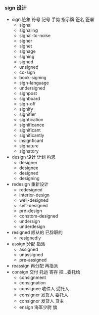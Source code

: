 ### sign 设计

- sign 迹象 符号 记号 手势 指示牌 签名 签署
	- signal
	- signaling
	- signal-to-noise
	- signer
	- signet
	- signage
	- signing
	- signed
	- unsigned
	- co-sign
	- book-signing
	- sign-language
	- undersigned
	- signpost
	- signboard
	- sign-off
	- signify
	- signifier
	- signfication
	- significance
	- significant
	- significantly
	- insignficant
	- signature
	- signatory
- design 设计 计划 构思
	- designer
	- designee
	- designed
	- designing
- redesign 重新设计 
	- redesigned
	- interior-design
	- well-designed
	- self-designed
	- pre-design
	- constom-designed
	- undersign 
	- underdesign
- resigned  顺从的 已辞职的
	- resignedly
- assign 分配 指派
	- assigned
	- unassigned
	- pre-assigned
- reassign 再分配 再指派
- consign  交付 托运  寄存 把...委托给
	- consignment 
	- consignation
	- consignee  收件人  受托人
	- consigner 发货人 委托人 
	- consignor 发货人 货主
	- ensign 海军少尉 旗